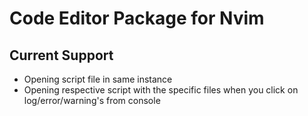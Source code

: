 # Code Editor Package for Nvim

## Current Support
- Opening script file in same instance
- Opening respective script with the specific files when you click on log/error/warning's from console

